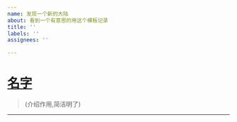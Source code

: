 ```yaml
---
name: 发现一个新的大陆
about: 看到一个有意思的用这个模板记录
title: ''
labels: ''
assignees: ''

---
```


# [名字](链接)

> (介绍作用,简洁明了)

---

[//]: # (分割线下面可以写任意内容,比如对库的见解，设想)
